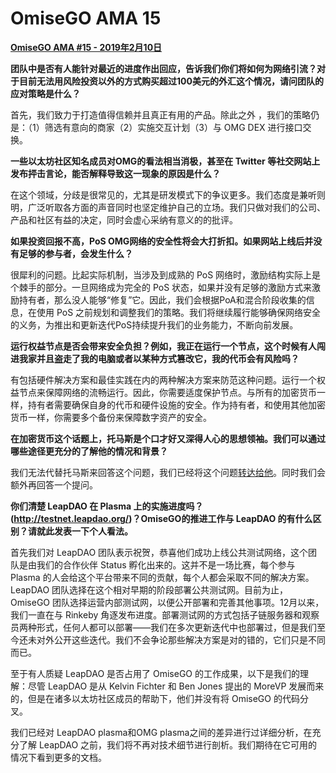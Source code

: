 # OmiseGO AMA 15

**[OmiseGO AMA #15 - 2019年2月10日](https://www.reddit.com/r/omise_go/comments/amxl2e/omisego_ama_15_february_10_2019/)**

**团队中是否有人能针对最近的进度作出回应，告诉我们你们将如何为网络引流？对于目前无法用风险投资以外的方式购买超过100美元的外汇这个情况，请问团队的应对策略是什么？**

首先，我们致力于打造值得信赖并且真正有用的产品。除此之外 ，我们的策略仍是：（1）筛选有意向的商家（2）实施交互计划（3）与 OMG DEX 进行接口交换。
    
**一些以太坊社区知名成员对OMG的看法相当消极，甚至在 Twitter 等社交网站上发布抨击言论，能否解释导致这一现象的原因是什么？**

在这个领域，分歧是很常见的，尤其是研发模式下的争议更多。我们态度是兼听则明，广泛听取各方面的声音同时也坚定维护自己的立场。我们只做对我们的公司、产品和社区有益的决定，同时会虚心采纳有意义的的批评。
    
**如果投资回报不高，PoS OMG网络的安全性将会大打折扣。如果网站上线后并没有足够的参与者，会发生什么？**

很犀利的问题。比起实际机制，当涉及到成熟的 PoS 网络时，激励结构实际上是个棘手的部分。一旦网络成为完全的 PoS 状态，如果并没有足够的激励方式来激励持有者，那么没人能够“修复”它。因此，我们会根据PoA和混合阶段收集的信息，在使用 PoS 之前规划和调整我们的策略。我们将继续履行能够确保网络安全的义务，为推出和更新迭代PoS持续提升我们的业务能力，不断向前发展。
    
**运行权益节点是否会带来安全负担？例如，我正在运行一个节点，这个时候有人闯进我家并且盗走了我的电脑或者以某种方式篡改它，我的代币会有风险吗？**

有包括硬件解决方案和最佳实践在内的两种解决方案来防范这种问题。运行一个权益节点来保障网络的流畅运行。因此，你需要适度保护节点。与所有的加密货币一样，持有者需要确保自身的代币和硬件设施的安全。作为持有者，和使用其他加密货币一样，你需要多个备份来保障数字资产的安全。
    
**在加密货币这个话题上，托马斯是个口才好又深得人心的思想领袖。我们可以通过哪些途径更充分的了解他的情况和背景？**

我们无法代替托马斯来回答这个问题，我们已经将这个问题[转达给他](https://www.reddit.com/r/omise_go/comments/amxl2e/omisego_ama_15_february_10_2019/eg06o6u/)。同时我们会额外再回答一个提问。

**你们清楚 LeapDAO 在 Plasma 上的实施进度吗？(http://testnet.leapdao.org/)？OmiseGO的推进工作与 LeapDAO 的有什么区别？请就此发表一下个人看法。**

首先我们对 LeapDAO 团队表示祝贺，恭喜他们成功上线公共测试网络，这个团队是由我们的合作伙伴 Status 孵化出来的。这并不是一场比赛，每个参与 Plasma 的人会给这个平台带来不同的贡献，每个人都会采取不同的解决方案。LeapDAO 团队选择在这个相对早期的阶段部署公共测试网。目前为止，OmiseGO 团队选择运营内部测试网，以便公开部署和完善其他事项。12月以来，我们一直在与 Rinkeby 角逐发布进度。部署测试网的方式包括子链服务器和观察员两种形式，任何人都可以部署——我们在多次更新迭代中也部署过，但是我们至今还未对外公开这些迭代。我们不会争论那些解决方案是对的错的，它们只是不同而已。

至于有人质疑 LeapDAO 是否占用了 OmiseGO 的工作成果，以下是我们的理解：尽管 LeapDAO 是从 Kelvin Fichter 和 Ben Jones 提出的 MoreVP 发展而来的，但是在诸多以太坊社区成员的帮助下，他们并没有将 OmiseGO 的代码分叉。

我们已经对 LeapDAO plasma和OMG plasma之间的差异进行过详细分析，在充分了解 LeapDAO 之前，我们将不再对技术细节进行剖析。我们期待在它可用的情况下看到更多的文档。
